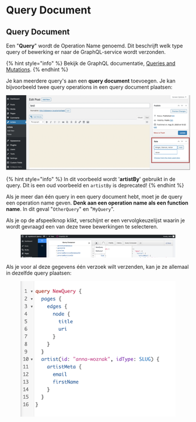 # Query Document

## Query Document

Een "**Query**" wordt de Operation Name genoemd. Dit beschrijft welk type query of bewerking er naar de GraphQL-service wordt verzonden.

{% hint style="info" %}
Bekijk de GraphQL documentatie, [Queries and Mutations](https://graphql.org/learn/queries/).
{% endhint %}

Je kan meerdere query's aan een **query document** toevoegen. Je kan bijvoorbeeld twee query operations in een query document plaatsen:

![](<../../../.gitbook/assets/image (21).png>)

{% hint style="info" %}
In dit voorbeeld wordt '**artistBy**' gebruikt in de query. Dit is een oud voorbeeld en `artistBy` is deprecated!
{% endhint %}

Als je meer dan één query in een query document hebt, moet je de query een operation name geven. **Denk aan een operation name als een function name**. In dit geval "`OtherQuery`" en "`MyQuery`".

Als je op de afspeelknop klikt, verschijnt er een vervolgkeuzelijst waarin je wordt gevraagd een van deze twee bewerkingen te selecteren.

<figure><img src="../../../.gitbook/assets/image (162).png" alt=""><figcaption></figcaption></figure>

Als je voor al deze gegevens één verzoek wilt verzenden, kan je ze allemaal in dezelfde query plaatsen:

<figure><img src="../../../.gitbook/assets/image (221).png" alt=""><figcaption></figcaption></figure>

###
